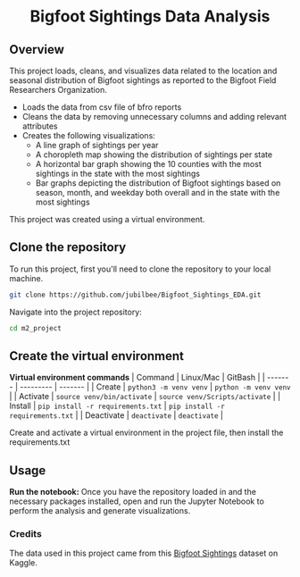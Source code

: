 <h1 style="text-align: center;">Bigfoot Sightings Data Analysis</h1>

### <h2>Overview</h2>
This project loads, cleans, and visualizes data related to the location and seasonal distribution of Bigfoot sightings as reported to the Bigfoot Field Researchers Organization.
* Loads the data from csv file of bfro reports
* Cleans the data by removing unnecessary columns and adding relevant attributes
* Creates the following visualizations:
    * A line graph of sightings per year
    * A choropleth map showing the distribution of sightings per state
    * A horizontal bar graph showing the 10 counties with the most sightings in the state with the most sightings
    * Bar graphs depicting the distribution of Bigfoot sightings based on season, month, and weekday both overall and in the state with the most sightings

This project was created using a virtual environment. 

### <h2>Clone the repository</h2>
To run this project, first you'll need to clone the repository to your local machine.
```bash
git clone https://github.com/jubilbee/Bigfoot_Sightings_EDA.git
```
Navigate into the project repository:
```bash
cd m2_project
```
### <h2>Create the virtual environment</h2>

**Virtual environment commands**
| Command | Linux/Mac | GitBash |
| ------- | --------- | ------- |
| Create | `python3 -m venv venv` | `python -m venv venv` |
| Activate | `source venv/bin/activate` | `source venv/Scripts/activate` |
| Install | `pip install -r requirements.txt` | `pip install -r requirements.txt` |
| Deactivate | `deactivate` | `deactivate` |

Create and activate a virtual environment in the project file, then install the requirements.txt 

### <h2>Usage</h2>
**Run the notebook:** Once you have the repository loaded in and the necessary packages installed, open and run the Jupyter Notebook to perform the analysis and generate visualizations.

### <h3>Credits</h3>
The data used in this project came from this [Bigfoot Sightings](https://www.kaggle.com/datasets/thedevastator/unlocking-mysteries-of-bigfoot-through-sightings)  dataset on Kaggle.
